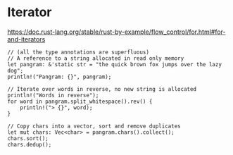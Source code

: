 # Iterator

https://doc.rust-lang.org/stable/rust-by-example/flow_control/for.html#for-and-iterators

```rust,editable
// (all the type annotations are superfluous)
// A reference to a string allocated in read only memory
let pangram: &'static str = "the quick brown fox jumps over the lazy dog";
println!("Pangram: {}", pangram);

// Iterate over words in reverse, no new string is allocated
println!("Words in reverse");
for word in pangram.split_whitespace().rev() {
    println!("> {}", word);
}

// Copy chars into a vector, sort and remove duplicates
let mut chars: Vec<char> = pangram.chars().collect();
chars.sort();
chars.dedup();
```